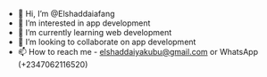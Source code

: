 - 👋 Hi, I’m @Elshaddaiafang
- 👀 I’m interested in app development
- 🌱 I’m currently learning web development
- 💞️ I’m looking to collaborate on app development
- 📫 How to reach me - elshaddaiyakubu@gmail.com or WhatsApp (+2347062116520)

<!---
Elshaddaiafang/Elshaddaiafang is a ✨ special ✨ repository because its `README.md` (this file) appears on your GitHub profile.
You can click the Preview link to take a look at your changes.
--->
